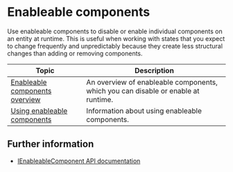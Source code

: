 # Enableable components

Use enableable components to disable or enable individual components on an entity at runtime. This is useful when working with states that you expect to change frequently and unpredictably because they create less structural changes than adding or removing components.

|**Topic**|**Description**|
|---|---|
|[Enableable components overview](components-enableable-intro.md)|An overview of enableable components, which you can disable or enable at runtime.|
|[Using enableable components](components-enableable-use.md)|Information about using enableable components.|

## Further information

* [IEnableableComponent API documentation](xref:Unity.Entities.IEnableableComponent)
